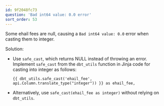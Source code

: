 ```yaml
---
id: 9f2048fc73
question: 'Bad int64 value: 0.0 error'
sort_order: 53
---
```


Some ehail fees are null, causing a `Bad int64 value: 0.0` error when casting them to integer.

Solution:

- Use `safe_cast`, which returns NULL instead of throwing an error. Implement `safe_cast` from the `dbt_utils` function in Jinja code for casting into integer as follows:

  ```jinja
  {{ dbt_utils.safe_cast('ehail_fee', api.Column.translate_type("integer")) }} as ehail_fee,
  ```

- Alternatively, use `safe_cast(ehail_fee as integer)` without relying on `dbt_utils`.